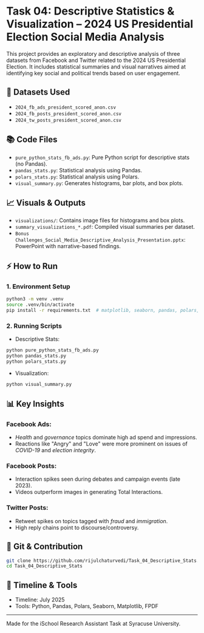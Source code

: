 # Task 04: Descriptive Statistics & Visualization – 2024 US Presidential Election Social Media Analysis

This project provides an exploratory and descriptive analysis of three datasets from Facebook and Twitter related to the 2024 US Presidential Election. It includes statistical summaries and visual narratives aimed at identifying key social and political trends based on user engagement.

## 📁 Datasets Used

* `2024_fb_ads_president_scored_anon.csv`
* `2024_fb_posts_president_scored_anon.csv`
* `2024_tw_posts_president_scored_anon.csv`

## 📚 Code Files

* `pure_python_stats_fb_ads.py`: Pure Python script for descriptive stats (no Pandas).
* `pandas_stats.py`: Statistical analysis using Pandas.
* `polars_stats.py`: Statistical analysis using Polars.
* `visual_summary.py`: Generates histograms, bar plots, and box plots.

## 📈 Visuals & Outputs

* `visualizations/`: Contains image files for histograms and box plots.
* `summary_visualizations_*.pdf`: Compiled visual summaries per dataset.
* `Bonus Challenges_Social_Media_Descriptive_Analysis_Presentation.pptx`: PowerPoint with narrative-based findings.

## ⚡ How to Run

### 1. Environment Setup

```bash
python3 -m venv .venv
source .venv/bin/activate
pip install -r requirements.txt  # matplotlib, seaborn, pandas, polars, fpdf
```

### 2. Running Scripts

* Descriptive Stats:

```bash
python pure_python_stats_fb_ads.py
python pandas_stats.py
python polars_stats.py
```

* Visualization:

```bash
python visual_summary.py
```

## 📊 Key Insights

### Facebook Ads:

* *Health* and *governance* topics dominate high ad spend and impressions.
* Reactions like "Angry" and "Love" were more prominent on issues of *COVID-19* and *election integrity*.

### Facebook Posts:

* Interaction spikes seen during debates and campaign events (late 2023).
* Videos outperform images in generating Total Interactions.

### Twitter Posts:

* Retweet spikes on topics tagged with *fraud* and *immigration*.
* High reply chains point to discourse/controversy.

## 🔗 Git & Contribution

```bash
git clone https://github.com/rijulchaturvedi/Task_04_Descriptive_Stats.git
cd Task_04_Descriptive_Stats
```

## 📅 Timeline & Tools

* Timeline: July 2025
* Tools: Python, Pandas, Polars, Seaborn, Matplotlib, FPDF

---

Made for the iSchool Research Assistant Task at Syracuse University.
